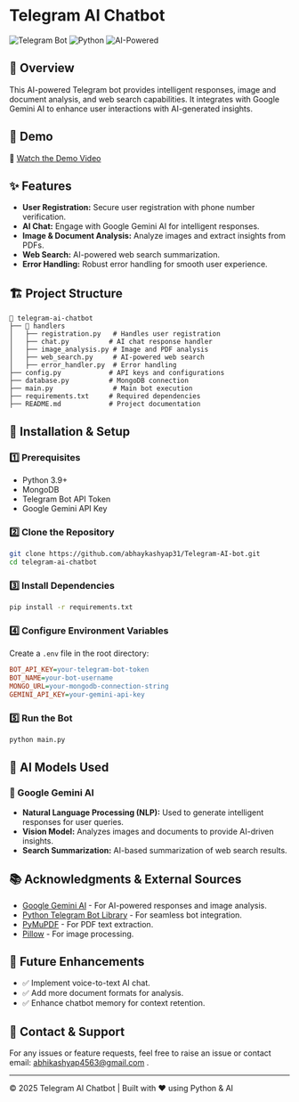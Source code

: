 # Telegram AI Chatbot

![Telegram Bot](https://img.shields.io/badge/Telegram-Bot-blue.svg) ![Python](https://img.shields.io/badge/Python-3.9%2B-brightgreen.svg) ![AI-Powered](https://img.shields.io/badge/AI-Powered-orange.svg)

## 📌 Overview
This AI-powered Telegram bot provides intelligent responses, image and document analysis, and web search capabilities. It integrates with Google Gemini AI to enhance user interactions with AI-generated insights. 

## 🎥 Demo
🔗 [Watch the Demo Video](https://drive.google.com/file/d/1eymhELh6P0YVlp59VMmaHD9EEeOhyGCc/view?usp=drive_link) 

## ✨ Features
- **User Registration:** Secure user registration with phone number verification.
- **AI Chat:** Engage with Google Gemini AI for intelligent responses.
- **Image & Document Analysis:** Analyze images and extract insights from PDFs.
- **Web Search:** AI-powered web search summarization.
- **Error Handling:** Robust error handling for smooth user experience.

## 🏗️ Project Structure
```
📂 telegram-ai-chatbot
├── 📂 handlers
│   ├── registration.py   # Handles user registration
│   ├── chat.py          # AI chat response handler
│   ├── image_analysis.py # Image and PDF analysis
│   ├── web_search.py     # AI-powered web search
│   ├── error_handler.py  # Error handling
├── config.py            # API keys and configurations
├── database.py          # MongoDB connection
├── main.py               # Main bot execution
├── requirements.txt     # Required dependencies
├── README.md            # Project documentation
```

## 🔧 Installation & Setup
### 1️⃣ Prerequisites
- Python 3.9+
- MongoDB
- Telegram Bot API Token
- Google Gemini API Key

### 2️⃣ Clone the Repository
```bash
git clone https://github.com/abhaykashyap31/Telegram-AI-bot.git
cd telegram-ai-chatbot
```

### 3️⃣ Install Dependencies
```bash
pip install -r requirements.txt
```

### 4️⃣ Configure Environment Variables
Create a `.env` file in the root directory:
```ini
BOT_API_KEY=your-telegram-bot-token
BOT_NAME=your-bot-username
MONGO_URL=your-mongodb-connection-string
GEMINI_API_KEY=your-gemini-api-key
```

### 5️⃣ Run the Bot
```bash
python main.py
```

## 🤖 AI Models Used
### 🔹 Google Gemini AI
- **Natural Language Processing (NLP):** Used to generate intelligent responses for user queries.
- **Vision Model:** Analyzes images and documents to provide AI-driven insights.
- **Search Summarization:** AI-based summarization of web search results.

## 📚 Acknowledgments & External Sources
- [Google Gemini AI](https://ai.google.dev/) - For AI-powered responses and image analysis.
- [Python Telegram Bot Library](https://python-telegram-bot.readthedocs.io/) - For seamless bot integration.
- [PyMuPDF](https://pymupdf.readthedocs.io/) - For PDF text extraction.
- [Pillow](https://pillow.readthedocs.io/) - For image processing.

## 🚀 Future Enhancements
- ✅ Implement voice-to-text AI chat.
- ✅ Add more document formats for analysis.
- ✅ Enhance chatbot memory for context retention.

## 📩 Contact & Support
For any issues or feature requests, feel free to raise an issue or contact email: abhikashyap4563@gmail.com .

---
© 2025 Telegram AI Chatbot | Built with ❤️ using Python & AI
